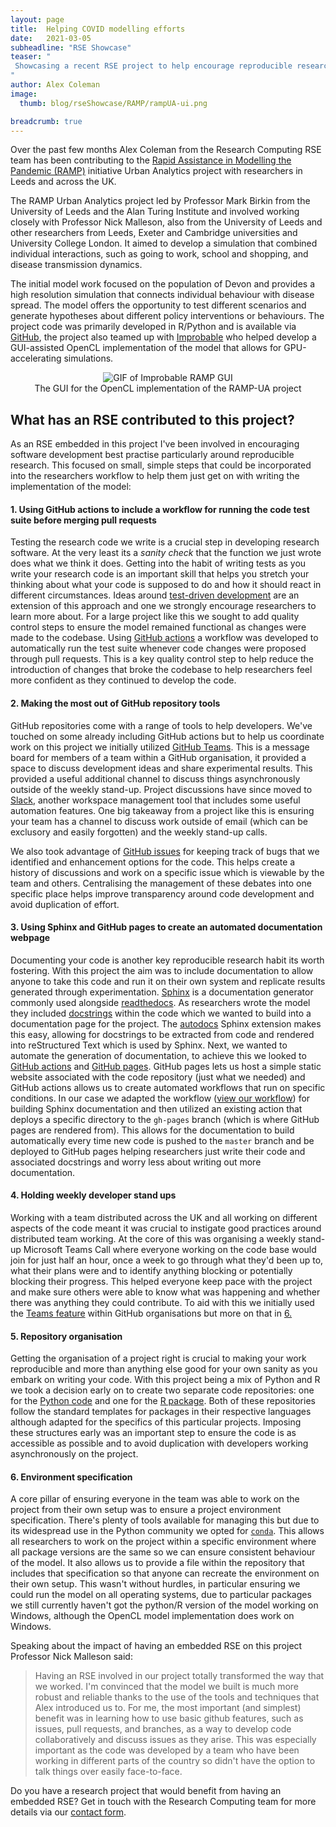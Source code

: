 ```yaml
---
layout: page
title:  Helping COVID modelling efforts
date:   2021-03-05
subheadline: "RSE Showcase"
teaser: "
 Showcasing a recent RSE project to help encourage reproducible research practices in a COVID modelling project
"
author: Alex Coleman
image:
  thumb: blog/rseShowcase/RAMP/rampUA-ui.png

breadcrumb: true
---
```


Over the past few months Alex Coleman from the Research Computing RSE team has been contributing to the [Rapid Assistance in Modelling the Pandemic (RAMP)](https://royalsociety.org/topics-policy/health-and-wellbeing/ramp/) initiative Urban Analytics project with researchers in Leeds and across the UK.

The RAMP Urban Analytics project led by Professor Mark Birkin from the University of Leeds and the Alan Turing Institute and involved working closely with Professor Nick Malleson, also from the University of Leeds and other researchers from Leeds, Exeter and Cambridge universities and University College London. It aimed to develop a simulation that combined individual interactions, such as going to work, school and shopping, and disease transmission dynamics.

The initial model work focused on the population of Devon and provides a high resolution simulation that connects individual behaviour with disease spread. The model offers the opportunity to test different scenarios and generate hypotheses about different policy interventions or behaviours. The project code was primarily developed in R/Python and is available via [GitHub](https://github.com/Urban-Analytics/RAMP-UA), the project also teamed up with [Improbable](https://www.improbable.io/) who helped develop a GUI-assisted OpenCL implementation of the model that allows for GPU-accelerating simulations.

<div style="text-align:center;">
  <img src='/images/blog/rseShowcase/RAMP/rampGUI.gif' alt='GIF of Improbable RAMP GUI'/>
  <figcaption>The GUI for the OpenCL implementation of the RAMP-UA project</figcaption>
</div>

## What has an RSE contributed to this project?

As an RSE embedded in this project I've been involved in encouraging software development best practise particularly around reproducible research. This focused on small, simple steps that could be incorporated into the researchers workflow to help them just get on with writing the implementation of the model:

#### 1. Using GitHub actions to include a workflow for running the code test suite before merging pull requests
  Testing the research code we write is a crucial step in developing research software. At the very least its a _sanity check_ that the function we just wrote does what we think it does. Getting into the habit of writing tests as you write your research code is an important skill that helps you stretch your thinking about what your code is supposed to do and how it should react in different circumstances. Ideas around [test-driven development](https://swcarpentry.github.io/python-novice-inflammation/10-defensive/index.html#test-driven-development) are an extension of this approach and one we strongly encourage researchers to learn more about. For a large project like this we sought to add quality control steps to ensure the model remained functional as changes were made to the codebase. Using [GitHub actions](https://github.com/features/actions) a workflow was developed to automatically run the test suite whenever code changes were proposed through pull requests. This is a key quality control step to help reduce the introduction of changes that broke the codebase to help researchers feel more confident as they continued to develop the code.

#### 2. Making the most out of GitHub repository tools

  GitHub repositories come with a range of tools to help developers. We've touched on some already including GitHub actions but to help us coordinate work on this project we initially utilized [GitHub Teams](https://github.com/team). This is a message board for members of a team within a GitHub organisation, it provided a space to discuss development ideas and share experimental results. This provided a useful additional channel to discuss things asynchronously outside of the weekly stand-up. Project discussions have since moved to [Slack](https://slack.com/intl/en-gb/), another workspace management tool that includes some useful automation features. One big takeaway from a project like this is ensuring your team has a channel to discuss work outside of email (which can be exclusory and easily forgotten) and the weekly stand-up calls.

  We also took advantage of [GitHub issues](https://docs.github.com/en/github/managing-your-work-on-github/about-issues) for keeping track of bugs that we identified and enhancement options for the code. This helps create a history of discussions and work on a specific issue which is viewable by the team and others. Centralising the management of these debates into one specific place helps improve transparency around code development and avoid duplication of effort.


#### 3. Using Sphinx and GitHub pages to create an automated documentation webpage  
  Documenting your code is another key reproducible research habit its worth fostering. With this project the aim was to include documentation to allow anyone to take this code and run it on their own system and replicate results generated through experimentation. [Sphinx](https://www.sphinx-doc.org/en/master/) is a documentation generator commonly used alongside [readthedocs](https://docs.readthedocs.io/en/stable/index.html). As researchers wrote the model they included [docstrings](https://www.python.org/dev/peps/pep-0257/) within the code which we wanted to build into a documentation page for the project. The [autodocs](https://www.sphinx-doc.org/en/master/usage/extensions/autodoc.html) Sphinx extension makes this easy, allowing for docstrings to be extracted from code and rendered into reStructured Text which is used by Sphinx. 
  Next, we wanted to automate the generation of documentation, to achieve this we looked to [GitHub actions](https://github.com/features/actions) and [GitHub pages](https://pages.github.com/). GitHub pages lets us host a simple static website associated with the code repository (just what we needed) and GitHub actions allows us to create automated workflows that run on specific conditions. In our case we adapted the workflow ([view our workflow](https://github.com/Urban-Analytics/RAMP-UA/blob/master/.github/workflows/deploy-docs.yml)) for building Sphinx documentation and then utilized an existing action that deploys a specific directory to the `gh-pages` branch (which is where GitHub pages are rendered from). This allows for the documentation to build automatically every time new code is pushed to the `master` branch and be deployed to GitHub pages helping researchers just write their code and associated docstrings and worry less about writing out more documentation.

#### 4. Holding weekly developer stand ups

  Working with a team distributed across the UK and all working on different aspects of the code meant it was crucial to instigate good practices around distributed team working. At the core of this was organising a weekly stand-up Microsoft Teams Call where everyone working on the code base would join for just half an hour, once a week to go through what they'd been up to, what their plans were and to identify anything blocking or potentially blocking their progress. This helped everyone keep pace with the project and make sure others were able to know what was happening and whether there was anything they could contribute. To aid with this we initially used the [Teams feature](https://github.com/team) within GitHub organisations but more on that in [6.](./#6-making-the-most-out-of-github-repository-tools)

#### 5. Repository organisation

  Getting the organisation of a project right is crucial to making your work reproducible and more than anything else good for your own sanity as you embark on writing your code. With this project being a mix of Python and R we took a decision early on to create two separate code repositories: one for the [Python code](https://github.com/Urban-Analytics/RAMP-UA) and one for the [R package](https://github.com/Urban-Analytics/rampuaR). Both of these repositories follow the standard templates for packages in their respective languages although adapted for the specifics of this particular projects. Imposing these structures early was an important step to ensure the code is as accessible as possible and to avoid duplication with developers working asynchronously on the project.

#### 6. Environment specification

  A core pillar of ensuring everyone in the team was able to work on the project from their own setup was to ensure a project environment specification. There's plenty of tools available for managing this but due to its widespread use in the Python community we opted for [`conda`](https://docs.conda.io/en/latest/). This allows all researchers to work on the project within a specific environment where all package versions are the same so we can ensure consistent behaviour of the model. It also allows us to provide a file within the repository that includes that specification so that anyone can recreate the environment on their own setup. This wasn't without hurdles, in particular ensuring we could run the model on all operating systems, due to particular packages we still currently haven't got the python/R version of the model working on Windows, although the OpenCL model implementation does work on Windows.


Speaking about the impact of having an embedded RSE on this project Professor Nick Malleson said:

> Having an RSE involved in our project totally transformed the way that we worked. I'm convinced that the model we built is much more robust and reliable thanks to the use of the tools and techniques that Alex introduced us to. For me, the most important (and simplest) benefit was in learning how to use basic github features, such as issues, pull requests, and branches, as a way to develop code collaboratively and discuss issues as they arise. This was especially important as the code was developed by a team who have been working in different parts of the country so didn't have the option to talk things over easily face-to-face.

Do you have a research project that would benefit from having an embedded RSE? Get in touch with the Research Computing team for more details via our [contact form](https://leeds.service-now.com/it?id=sc_cat_item&sys_id=7587b2530f675f00a82247ece1050eda).